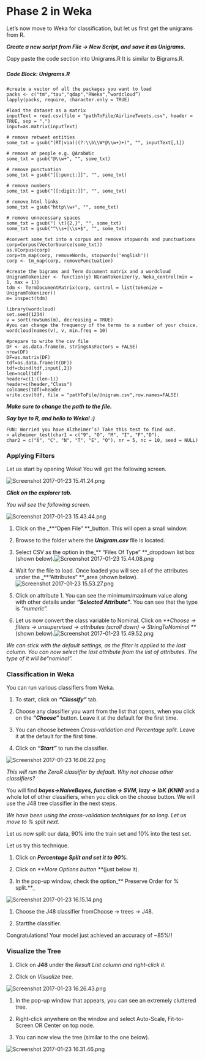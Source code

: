 # Phase 2 in Weka

Let’s now move to Weka for classification, but let us first get the unigrams from R.

_**Create a new script from File -&gt; New Script, and save it as Unigrams.**_

Copy paste the code section into Unigrams.R It is similar to Bigrams.R.

##### 

##### Code Block: Unigrams.R

```
#create a vector of all the packages you want to load
packs <- c("tm","tau","qdap","RWeka",”wordcloud”)
lapply(packs, require, character.only = TRUE)

#load the dataset as a matrix
inputText = read.csv(file = "pathToFile/AirlineTweets.csv", header = TRUE, sep = ",")
input=as.matrix(inputText)

# remove retweet entities
some_txt = gsub("(RT|via)((?:\\b\\W*@\\w+)+)", "", inputText[,1])

# remove at people e.g. @ArabWic
some_txt = gsub("@\\w+", "", some_txt)

# remove punctuation
some_txt = gsub("[[:punct:]]", "", some_txt)

# remove numbers
some_txt = gsub("[[:digit:]]", "", some_txt)

# remove html links
some_txt = gsub("http\\w+", "", some_txt)

# remove unnecessary spaces
some_txt = gsub("[ \t]{2,}", "", some_txt)
some_txt = gsub("^\\s+|\\s+$", "", some_txt)

#convert some_txt into a corpus and remove stopwords and punctuations
corp=Corpus(VectorSource(some_txt))
as.VCorpus(corp)
corp=tm_map(corp, removeWords, stopwords('english'))
corp <- tm_map(corp, removePunctuation)

#create the bigrams and Term document matrix and a wordcloud
UnigramTokenizer <- function(y) NGramTokenizer(y, Weka_control(min = 1, max = 1))
tdm <- TermDocumentMatrix(corp, control = list(tokenize = UnigramTokenizer))
m= inspect(tdm)

library(wordcloud)
set.seed(1234)
v = sort(rowSums(m), decreasing = TRUE)
#you can change the frequency of the terms to a number of your choice.
wordcloud(names(v), v, min.freq = 10)

#prepare to write the csv file 
DF <- as.data.frame(m, stringsAsFactors = FALSE)
nrow(DF)
DF=as.matrix(DF)
tdf=as.data.frame(t(DF))
tdf=cbind(tdf,input[,2])
len=ncol(tdf)
header=c(1:(len-1))
header=c(header,"Class")
colnames(tdf)=header
write.csv(tdf, file = "pathToFile/Unigram.csv",row.names=FALSE)
```

_**Make sure to change the path to the file.**_

_**Say bye to R, and hello to Weka! :\)**_

```
FUN: Worried you have Alzheimer’s? Take this test to find out.
> alzheimer_test(char1 = c("9", "O", "M", "I", "F","D"), 
char2 = c("6", "C", "N", "T", "E", "O"), nr = 5, nc = 10, seed = NULL)
```

### Applying Filters

Let us start by opening Weka! You will get the following screen.

![](https://lh5.googleusercontent.com/icg2Jc7xXFaXxZoMGMOROr-ykyZvsHH1-8ldEtwOzJLVj8xnK7MEkl7zv113q8uCnI3dtnhQk0gUcFk0dSY3WKYJCvUlDNZHIQA88tZZj_A2OOtt5VLaBm4Cpf2iYKr_tpoPJmY "Screenshot 2017-01-23 15.41.24.png")

_**Click on the explorer tab.**_

_You will see the following screen._

![](https://lh5.googleusercontent.com/M_4SdExaNdPRtp0NAuttJq3MuS7daRmWwd91EqRAH9KnMdb61EbVd645VjNZlQAVGnzeP7UswnfsKcTiqGjGEpN4GuqO4upSi2dcIDxp4-Ze90dHMhVJwJNGuCxIhJuoRU3UgZ0 "Screenshot 2017-01-23 15.43.44.png")

1. Click on the \_**“Open File” **\_button. This will open a small window.

2. Browse to the folder where the _**Unigram.csv**_ file is located.

3. Select CSV as the option in the\_** “Files Of Type” **\_dropdown list box \(shown below\).![](https://lh6.googleusercontent.com/hCAE-8mYqbcb8VM-lzWup6ev94uRMf-kgM8MiyQnQ6EAnOddNGRLKRdn0578tNQDup5wp59tLnu2RiS5T2svY9BvdRWjZMG40QXkdkMPJjezPTAk1T8sD3MaXvGs30_w8f9Mg1w "Screenshot 2017-01-23 15.44.08.png")

4. Wait for the file to load. Once loaded you will see all of the attributes under the \_**“Attributes” **\_area \(shown below\).![](https://lh5.googleusercontent.com/aEq-iR62MD8cZK_zycg5rsQl7dHoesj1PcKu-JfmahwiaWVFnHrJ0BPCC759jdrUtpard3TtgjqgjLFV-1VnhO71x9H1N4zOV6_rDVUL37FRxHpTIWacb3lOPNyhjDQ5zVpGNjQ "Screenshot 2017-01-23 15.53.27.png")

5. Click on attribute 1. You can see the minimum/maximum value along with other details under _**“Selected Attribute”**_. You can see that the type is _“numeric”._

6. Let us now convert the class variable to Nominal. Click on _**Choose -&gt; filters -&gt; unsupervised -&gt; attributes \(scroll down\) -&gt; StringToNominal **_\(shown below\).![](https://lh3.googleusercontent.com/xeORfe8gD99si0RScLq-9XDOqFxHskxUgoof7q3pNbj1OiW4In80b-GrlhS62n_p4i6ewZ86ofFQipO6TY2t3XQJN7HEiyTOhMdixEDTjiC4FOgg8Wm6JWL4-ns7ySmn18Iibbk "Screenshot 2017-01-23 15.49.52.png")

_We can stick with the default settings, as the filter is applied to the last column. You can now select the last attribute from the list of attributes. The type of it will be“nominal”._

### 

### Classification in Weka

You can run various classifiers from Weka.

1. To start, click on _**“Classify”**_ tab.

2. Choose any classifier you want from the list that opens, when you click on the _**“Choose”**_ button. Leave it at the default for the first time.

3. You can choose between _Cross-validation and Percentage split_. Leave it at the default for the first time.

4. Click on _**“Start”**_ to run the classifier.

![](https://lh4.googleusercontent.com/FJZ_XwM1Pi3EIKrkCuPe3xJnjMT_wfStuE42ntRk5aKCFXy_yIWINc4ge-UXymSoSUv9RL2xaiLNpaHcVPYBvAcyADTF8wxMJ3WkilEqBCChb7aQiiNXzNSEC5Fc5pWsuK0Hw2g "Screenshot 2017-01-23 16.06.22.png")

_This will run the ZeroR classifier by default. Why not choose other classifiers?_

You will find _**bayes-&gt;NaiveBayes, function -&gt; SVM, lazy -&gt; IbK \(KNN\)**_ and a whole lot of other classifiers, when you click on the choose button. We will use the J48 tree classifier in the next steps.

_We have been using the cross-validation techniques for so long. Let us move to % split next._

Let us now split our data, 90% into the train set and 10% into the test set.

Let us try this technique.

1. Click on _**Percentage Split  and set it to 90%.**_

2. Click on _**More Options button **_\(just below it\).

3. In the pop-up window, check the option_** Preserve Order for % split.**_

![](https://lh6.googleusercontent.com/4iOBU73azGu_m_u7Vn3Ck7Amgtts9XO4XZOT3JPDLAuxzB6EM4jlVCesA7DoMDnUp3eOWdQUmFFd4Qp182RS9fd9Hs0ZvXd27ezpXljWRSNJJbhhRy_KWGWQGIx0EMzxGGs_NK8 "Screenshot 2017-01-23 16.15.14.png")

1. Choose the J48 classifier fromChoose -&gt; trees -&gt; J48.

2. Startthe classifier.

Congratulations! Your model just achieved an accuracy of ~85%!!

### Visualize the Tree

1. Click on **J48** under the _Result List column and right-click it_.

2. Click on _Visualize tree._

![](https://lh3.googleusercontent.com/NBSgxRogv0CRgzsfMCziRy19kxsU7lMRN2jQrXD5OHBqLCkXJbGJaE3_nhR_GyThpHYHvq1IPnGFpRe6uZkmPJJLZw4AIHJYzpbdzofV4zVAwRuaJ36vrHMqRNauR9m_PVglhRo "Screenshot 2017-01-23 16.26.43.png")

1. In the pop-up window that appears, you can see an extremely cluttered tree.

2. Right-click anywhere on the window and select Auto-Scale, Fit-to-Screen OR Center on top node.

3. You can now view the tree \(similar to the one below\).

![](https://lh5.googleusercontent.com/XNUaE2-WIOtoLiHvgqjqYSHpjBfZUR2Wj7ruy_8zedEDkyDRE3F0KtTkmx7ZT1pdq8VYNwVgP3yeJwiYLQFljeM0mtAlsMDFLd2x1yUJ7nFnLIiNleJzUj6qTOHHWPK-ktEVHMg "Screenshot 2017-01-23 16.31.46.png")

